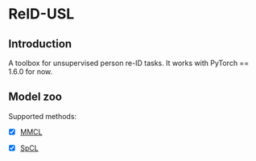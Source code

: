 # ReID-USL

## Introduction

A toolbox for unsupervised person re-ID tasks. It works with PyTorch == 1.6.0 for now.

## Model zoo

Supported methods:

- [x] [MMCL](configs/mmcl/README.md)
- [x] [SpCL](configs/spcl/README.md)

